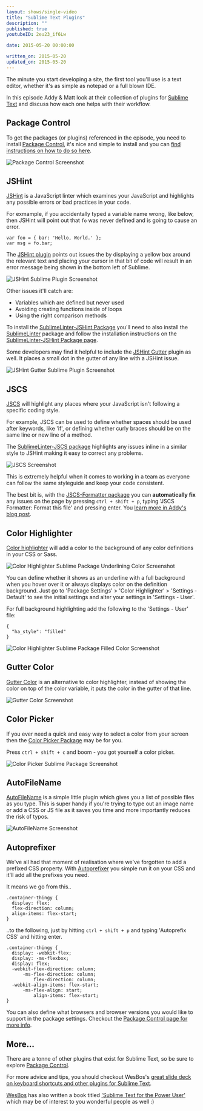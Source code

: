 ```yaml
---
layout: shows/single-video
title: "Sublime Text Plugins"
description: ""
published: true
youtubeID: 2eu23_if6Lw

date: 2015-05-20 00:00:00

written_on: 2015-05-20
updated_on: 2015-05-20
---
```


The minute you start developing a site, the first tool you'll use
is a text editor, whether it's as simple as notepad or a full blown
IDE.

In this episode Addy & Matt look at their collection of plugins
for [Sublime Text](http://www.sublimetext.com/) and discuss how
each one helps with their workflow.

## Package Control

To get the packages (or plugins) referenced in the episode, you need to
install [Package Control](https://packagecontrol.io/), it's nice and simple
to install and you can [find
instructions on how to do so here](https://packagecontrol.io/installation).

<img src="./images/package-control-screenshot.png" alt="Package Control Screenshot" />

## JSHint

[JSHint](http://jshint.com/) is a JavaScript linter which examines your JavaScript
and highlights any possible errors or bad practices in your code.

For exmample, if you accidentally typed a variable name wrong, like
below, then JSHint will point out that `fo` was never defined and is
going to cause an error.

    var foo = { bar: 'Hello, World.' };
    var msg = fo.bar;

The [JSHint plugin](https://packagecontrol.io/packages/SublimeLinter-jshint)
points out issues the by displaying a yellow box around the relevant
text and placing your cursor in that bit of code will result in an error
message being shown in the bottom left of Sublime.

<img src="./images/jshint-screenshot.png" alt="JSHint Sublime Plugin Screenshot" />

Other issues it'll catch are:

- Variables which are defined but never used
- Avoiding creating functions inside of loops
- Using the right comparison methods

To install the [SublimeLinter-JSHint Package](https://packagecontrol.io/packages/SublimeLinter-jshint)
you'll need to also install the [SublimeLinter](https://packagecontrol.io/packages/SublimeLinter) package and follow the installation
instructions on the [SublimeLinter-JSHint Package page](https://packagecontrol.io/packages/SublimeLinter-jshint).

Some developers may find it helpful to include the
[JSHint Gutter](https://packagecontrol.io/packages/JSHint%20Gutter)
plugin as well. It places a small dot in the
gutter of any line with a JSHint issue.

<img src="./images/jshint-gutter-screenshot.png" alt="JSHint Gutter Sublime Plugin Screenshot" />

## JSCS

[JSCS](http://jscs.info/) will highlight any places where
your JavaScript isn't following a specific coding style.

For example, JSCS can be used to define whether spaces should
be used after keywords, like 'if', or defining whether curly braces
should be on the same line or new line of a method.

The [SublimeLinter-JSCS package](https://packagecontrol.io/packages/SublimeLinter-jscs)
highlights any issues inline in a similar style to JSHint
making it easy to correct any problems.

<img src="./images/jscs-screenshot.png" alt="JSCS Screenshot" />

This is extremely helpful when it comes to working in a
team as everyone can follow the same styleguide and
keep your code consistent.

The best bit is, with the [JSCS-Formatter package](https://packagecontrol.io/packages/JSCS-Formatter) you can **automatically fix** any issues on the page
by pressing `ctrl + shift + p`, typing 'JSCS Formatter: Format this file'
and pressing enter. You [learn more in Addy's blog post](https://medium.com/dev-channel/auto-formatting-javascript-code-style-fe0f98a923b8).

## Color Highlighter

[Color highlighter](https://packagecontrol.io/packages/Color%20Highlighter)
will add a color to the background of
any color definitions in your CSS or Sass.

<img src="./images/color-highlighter-underline.png" alt="Color Highlighter Sublime Package Underlining Color Screenshot" />

You can define whether it shows as an underline with a
full background when you hover over it or always
displays color on the definition background. Just go to
'Package Settings' > 'Color Highlighter' >
'Settings - Default' to see the initial settings
and alter your settings in 'Settings - User'.

For full background highlighting
add the following to the 'Settings - User' file:

    {
      "ha_style": "filled"
    }

<img src="./images/color-highlighter-filled.png" alt="Color Highlighter Sublime Package Filled Color Screenshot" />

## Gutter Color

[Gutter Color](https://packagecontrol.io/packages/Gutter%20Color)
is an alternative to color highlighter,
instead of showing the color on top of the color variable,
it puts the color in the gutter of that line.

<img src="./images/gutter-color.png" alt="Gutter Color Screenshot" />

## Color Picker

If you ever need a quick and easy way to select a color from your screen
then the [Color Picker Package](https://packagecontrol.io/packages/ColorPicker)
may be for you.

Press `ctrl + shift + c` and boom - you got yourself a color picker.

<img src="./images/color-picker-screenshot.png" alt="Color Picker Sublime Package Screenshot" />

## AutoFileName

[AutoFileName](https://packagecontrol.io/packages/AutoFileName)
is a simple little plugin which gives
you a list of possible files as you type. This is super
handy if you're trying to type out an image name or
add a CSS or JS file as it saves you time
and more importantly reduces the risk of typos.

<img src="./images/autofilename-screenshot.png" alt="AutoFileName Screenshot" />

## Autoprefixer

We've all had that moment of realisation where we've forgotten to
add a prefixed CSS property. With
[Autoprefixer](https://packagecontrol.io/packages/Autoprefixer)
you simple run it on your CSS and it'll
add all the prefixes you need.

It means we go from this..

    .container-thingy {
      display: flex;
      flex-direction: column;
      align-items: flex-start;
    }

..to the following, just by hitting `ctrl + shift + p` and typing
 'Autoprefix CSS' and hitting enter.

    .container-thingy {
      display: -webkit-flex;
      display: -ms-flexbox;
      display: flex;
      -webkit-flex-direction: column;
          -ms-flex-direction: column;
              flex-direction: column;
      -webkit-align-items: flex-start;
          -ms-flex-align: start;
              align-items: flex-start;
    }

You can also define what browsers and browser versions you would like
to support in the package settings. Checkout the [Package Control page
for more info](https://packagecontrol.io/packages/Autoprefixer).

## More...

There are a tonne of other plugins that exist for
Sublime Text, so be sure to explore [Package Control](https://packagecontrol.io/).

For more advice and tips, you should
checkout WesBos's [great slide deck on
keyboard shortcuts and other plugins for Sublime Text](
http://wesbos.github.io/Sublime-Text-Power-User-Talk/).

[WesBos](http://wesbos.com/) has also written a book titled
['Sublime Text for the Power User'](https://sublimetextbook.com/)
which may be of interest to you wonderful people as well :)
